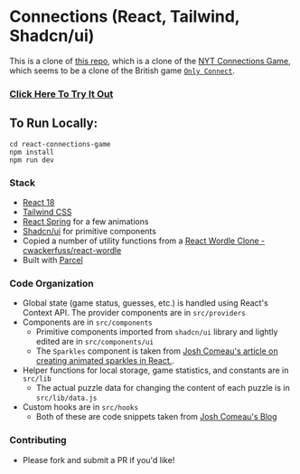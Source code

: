 # Connections (React, Tailwind, Shadcn/ui)

This is a clone of [this repo](https://www.github.com/and-computers/react-connections-game), which is a clone of the [NYT Connections Game](https://www.nytimes.com/games/connections), which seems to be a clone of the British game [`Only Connect`](https://kotaku.com/new-york-times-connections-only-connect-puzzle-wordle-1850553072).


### [Click Here To Try It Out](https://decades.lordos.tech)


## To Run Locally:

```
cd react-connections-game
npm install
npm run dev
```

### Stack

- [React 18](https://react.dev/)
- [Tailwind CSS](https://tailwindcss.com/)
- [React Spring](https://www.react-spring.dev/) for a few animations
- [Shadcn/ui](https://ui.shadcn.com/) for primitive components
- Copied a number of utility functions from a [React Wordle Clone - cwackerfuss/react-wordle](https://github.com/cwackerfuss/react-wordle)
- Built with [Parcel](https://parceljs.org/)

### Code Organization

- Global state (game status, guesses, etc.) is handled using React's Context API. The provider components are in `src/providers`
- Components are in `src/components`
  - Primitive components imported from `shadcn/ui` library and lightly edited are in `src/components/ui`
  - The `Sparkles` component is taken from [Josh Comeau's article on creating animated sparkles in React.](https://www.joshwcomeau.com/react/animated-sparkles-in-react/).
- Helper functions for local storage, game statistics, and constants are in `src/lib`
  - The actual puzzle data for changing the content of each puzzle is in `src/lib/data.js`
- Custom hooks are in `src/hooks`
  - Both of these are code snippets taken from [Josh Comeau's Blog](https://www.joshwcomeau.com/snippets/)

### Contributing

- Please fork and submit a PR if you'd like!